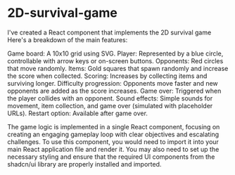 # 2D-survival-game
I've created a React component that implements the 2D survival game Here's a breakdown of the main features:

Game board: A 10x10 grid using SVG.
Player: Represented by a blue circle, controllable with arrow keys or on-screen buttons.
Opponents: Red circles that move randomly.
Items: Gold squares that spawn randomly and increase the score when collected.
Scoring: Increases by collecting items and surviving longer.
Difficulty progression: Opponents move faster and new opponents are added as the score increases.
Game over: Triggered when the player collides with an opponent.
Sound effects: Simple sounds for movement, item collection, and game over (simulated with placeholder URLs).
Restart option: Available after game over.

The game logic is implemented in a single React component, focusing on creating an engaging gameplay loop with clear objectives and escalating challenges.
To use this component, you would need to import it into your main React application file and render it. You may also need to set up the necessary styling and ensure that the required UI components from the shadcn/ui library are properly installed and imported.
